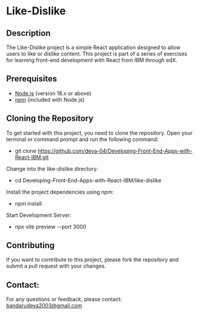 # Like-Dislike 

## Description
The Like-Dislike project is a simple React application designed to allow users to like or dislike content. This project is part of a series of exercises for learning front-end development with React from IBM through edX.

## Prerequisites

- [Node.js](https://nodejs.org/) (version 18.x or above)
- [npm](https://www.npmjs.com/) (included with Node.js)

## Cloning the Repository

To get started with this project, you need to clone the repository. Open your terminal or command prompt and run the following command:

- git clone https://github.com/deva-04/Developing-Front-End-Apps-with-React-IBM.git

Change into the like-dislike directory:
- cd Developing-Front-End-Apps-with-React-IBM/like-dislike

Install the project dependencies using npm:
- npm install

Start Development Server:
- npx vite preview --port 3000

## Contributing

If you want to contribute to this project, please fork the repository and submit a pull request with your changes.

## Contact:

For any questions or feedback, please contact: bandarudeva2003@gmail.com


